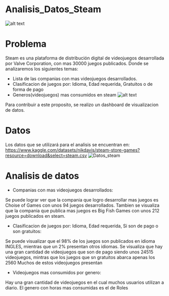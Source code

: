 # Analisis_Datos_Steam
![alt text](https://sm.ign.com/ign_es/screenshot/default/steam7_xexd.jpg)

# Problema
Steam es una plataforma de distribución digital de videojuegos desarrollada por Valve Corporation, con mas 30000 juegos publicados.
Donde se analizaremos los siguientes temas:
* Lista de las companias con mas videojuegos desarrollados.
* Clasificacion de juegos por: Idioma, Edad requerida, Gratuitos o de forma de pago
* Generos(videojuegos) mas consumidos en steam
![alt text](http://lambdageneration.com/wp-content/uploads/2014/10/steam-db-spotlight-865x405.jpg)

Para contribuir a este proposito, se realizo un dashboard de visualizacion de datos.
# Datos
Los datos que se utilizará para el analisis se encuentran en:
https://www.kaggle.com/datasets/nikdavis/steam-store-games?resource=download&select=steam.csv
![Datos_steam](https://user-images.githubusercontent.com/106397567/186089301-36f72125-d1cf-4fc6-9c35-bf90361081b5.jpg)
# Analisis de datos
* Companias con mas videojuegos desarrollados:

Se puede lograr ver que la compania que logro desarrollar mas juegos es Choise of Games con unos 94 juegos desarrollados.
Tambien se visualiza que la compania que publica mas juegos es Big Fish Games con unos 212 juegos publicados en steam.

* Clasificacion de juegos por: Idioma, Edad requerida, Si son de pago o son gratuitos:

Se puede visualizar que el 98% de los juegos son publicados en idioma INGLES, mientras que un 2% presentan otros idiomas.
Se visualiza que hay una gran cantidad de videojuegos que son de pago siendo unos 24515 videojuegos, mintras que los juegos que sn gratuitos abarca apenas los 2560
Muchos de estos videojuegos presentan

* Videojuegos mas consumidos por genero:

Hay una gran cantidad de videojuegos en el cual muchos usuarios utilizan a diario. El genero con horas mas consumidas es el de Roles
